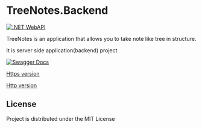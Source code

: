TreeNotes.Backend
=================

[![.NET WebAPI](https://img.shields.io/badge/.Net-WebAPI-violet)](https://dotnet.microsoft.com/)

TreeNotes is an application that allows you to take note like tree in structure.

It is server side application(backend) project

[![Swagger Docs](https://static1.smartbear.co/swagger/media/assets/images/swagger_logo.svg)](https://45.61.136.88:8001)

[Https version](https://45.61.136.88:8001)

[Http version](http://45.61.136.88:8000)

## License
Project is distributed under the MIT License
